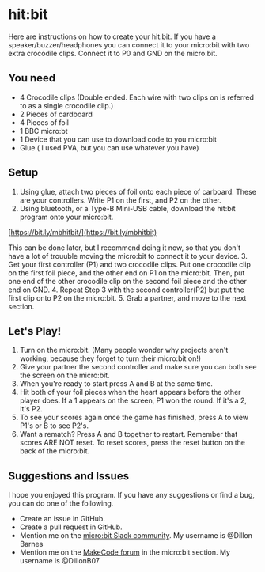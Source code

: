 # hit:bit

Here are instructions on how to create your hit:bit. If you have a speaker/buzzer/headphones you can connect it to your micro:bit with two extra crocodile clips. Connect it to P0 and GND on the micro:bit.

## You need

* 4 Crocodile clips (Double ended. Each wire with two clips on is referred to as a single crocodile clip.)
* 2 Pieces of cardboard
* 4 Pieces of foil
* 1 BBC micro:bt
* 1 Device that you can use to download code to you micro:bit
* Glue ( I used PVA, but you can use whatever you have)

## Setup

1. Using glue, attach two pieces of foil onto each piece of carboard. These are your controllers. Write P1 on the first, and P2 on the other.
2. Using  bluetooth, or a Type-B Mini-USB cable, download the hit:bit program onto your micro:bit.


[https://bit.ly/mbhitbit/](https://bit.ly/mbhitbit)


This can be done later, but I recommend doing it now, so that you don't have a lot of trouuble moving the micro:bit to connect it to your device.
3. Get your first controller (P1) and two crocodile clips. Put one crocodile clip on the first foil piece, and the other end on P1 on the micro:bit. Then, put one end of the other crocodile clip on the second foil piece and the other end on GND.
4. Repeat Step 3 with the second controller(P2) but put the first clip onto P2 on the micro:bit.
5. Grab a partner, and move to the next section.

## Let's Play!

1. Turn on the micro:bit. (Many people wonder why projects aren't working, because they forget to turn their micro:bit on!)
2. Give your partner the second controller and make sure you can both see the screen on the micro:bit.
3. When you're ready to start press A and B at the same time.
4. Hit both of your foil pieces when the heart appears before the other player does. If a 1 appears on the screen, P1 won the round. If it's a 2, it's P2.
5. To see your scores again once the game has finished, press A to view P1's or B to see P2's.
6. Want a rematch? Press A and B together to restart. Remember that scores ARE NOT reset. To reset scores, press the reset button on the back of the micro:bit.

## Suggestions and Issues

I hope you enjoyed this program. If you have any suggestions or find a bug, you can do one of the following.
* Create an issue in GitHub.
* Create a pull request in GitHub.
* Mention me on the [micro:bit Slack community](https://join.slack.com/t/microbit-community/shared_invite/zt-f2rdenpd-~GPfH_xQIN~ms98WcWqXhw). My username is @Dillon Barnes
* Mention me on the [MakeCode forum](https://forum.makecode.com) in the micro:bit section. My username is @DillonB07
